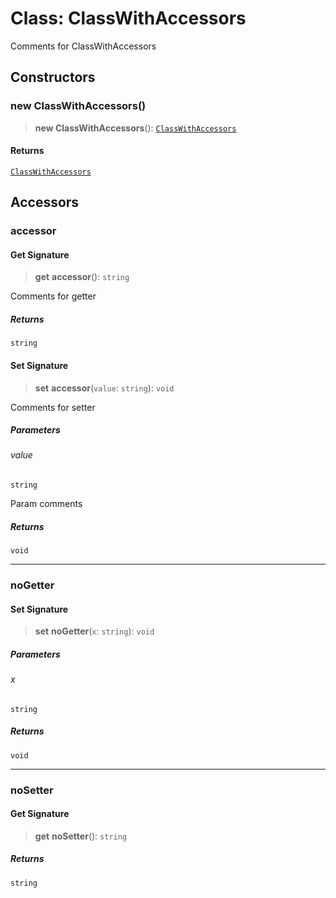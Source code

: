 # Class: ClassWithAccessors

Comments for ClassWithAccessors

## Constructors

### new ClassWithAccessors()

> **new ClassWithAccessors**(): [`ClassWithAccessors`](ClassWithAccessors.md)

#### Returns

[`ClassWithAccessors`](ClassWithAccessors.md)

## Accessors

### accessor

#### Get Signature

> **get** **accessor**(): `string`

Comments for getter

##### Returns

`string`

#### Set Signature

> **set** **accessor**(`value`: `string`): `void`

Comments for setter

##### Parameters

###### value

`string`

Param comments

##### Returns

`void`

***

### noGetter

#### Set Signature

> **set** **noGetter**(`x`: `string`): `void`

##### Parameters

###### x

`string`

##### Returns

`void`

***

### noSetter

#### Get Signature

> **get** **noSetter**(): `string`

##### Returns

`string`

